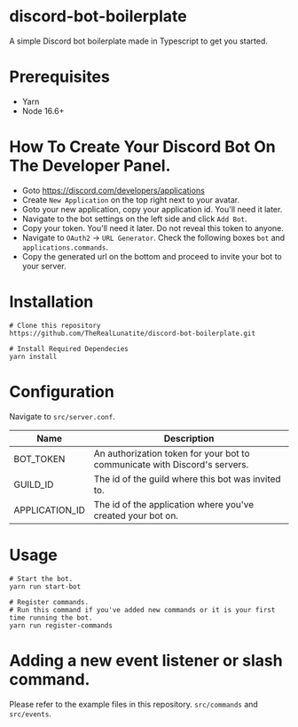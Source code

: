 # discord-bot-boilerplate
A simple Discord bot boilerplate made in Typescript to get you started. 

# Prerequisites
- Yarn
- Node 16.6+

# How To Create Your Discord Bot On The Developer Panel.

- Goto https://discord.com/developers/applications
- Create ```New Application``` on the top right next to your avatar.
- Goto your new application, copy your application id. You'll need it later.
- Navigate to the bot settings on the left side and click ```Add Bot```.
- Copy your token. You'll need it later. Do not reveal this token to anyone.
- Navigate to ```OAuth2``` -> ```URL Generator```. Check the following boxes ```bot``` and ```applications.commands```. 
- Copy the generated url on the bottom and proceed to invite your bot to your server.

# Installation
```
# Clone this repository
https://github.com/TheRealLunatite/discord-bot-boilerplate.git

# Install Required Dependecies
yarn install
```

# Configuration
Navigate to ```src/server.conf```.

|Name|Description|
|----|-----------|
|BOT_TOKEN|An authorization token for your bot to communicate with Discord's servers.|
|GUILD_ID|The id of the guild where this bot was invited to.|
|APPLICATION_ID|The id of the application where you've created your bot on.|

# Usage
```
# Start the bot.
yarn run start-bot

# Register commands.
# Run this command if you've added new commands or it is your first time running the bot.
yarn run register-commands
```

# Adding a new event listener or slash command.
Please refer to the example files in this repository. ```src/commands``` and ```src/events```.
